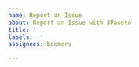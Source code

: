 ```yaml
---
name: Report an Issue
about: Report an Issue with JPaseto
title: ''
labels: ''
assignees: bdemers

---
```


<!--
For Security Vulnerabilities, please see https://github.com/paseto-toolkit/jpaseto/blob/main/SECURITY.md
-->

